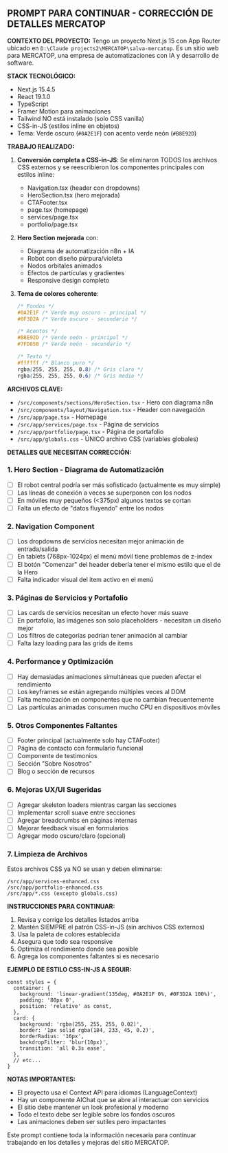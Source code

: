 ## PROMPT PARA CONTINUAR - CORRECCIÓN DE DETALLES MERCATOP

**CONTEXTO DEL PROYECTO:**
Tengo un proyecto Next.js 15 con App Router ubicado en `D:\Claude projects2\MERCATOP\salva-mercatop`. Es un sitio web para MERCATOP, una empresa de automatizaciones con IA y desarrollo de software.

**STACK TECNOLÓGICO:**
* Next.js 15.4.5
* React 19.1.0
* TypeScript
* Framer Motion para animaciones
* Tailwind NO está instalado (solo CSS vanilla)
* CSS-in-JS (estilos inline en objetos)
* Tema: Verde oscuro (`#0A2E1F`) con acento verde neón (`#B8E92D`)

**TRABAJO REALIZADO:**
1. **Conversión completa a CSS-in-JS**: Se eliminaron TODOS los archivos CSS externos y se reescribieron los componentes principales con estilos inline:
   - Navigation.tsx (header con dropdowns)
   - HeroSection.tsx (hero mejorada)
   - CTAFooter.tsx
   - page.tsx (homepage)
   - services/page.tsx
   - portfolio/page.tsx

2. **Hero Section mejorada** con:
   - Diagrama de automatización n8n + IA
   - Robot con diseño púrpura/violeta
   - Nodos orbitales animados
   - Efectos de partículas y gradientes
   - Responsive design completo

3. **Tema de colores coherente**:
   ```css
   /* Fondos */
   #0A2E1F /* Verde muy oscuro - principal */
   #0F3D2A /* Verde oscuro - secundario */
   
   /* Acentos */
   #B8E92D /* Verde neón - principal */
   #7FD858 /* Verde neón - secundario */
   
   /* Texto */
   #ffffff /* Blanco puro */
   rgba(255, 255, 255, 0.8) /* Gris claro */
   rgba(255, 255, 255, 0.6) /* Gris medio */
   ```

**ARCHIVOS CLAVE:**
- `/src/components/sections/HeroSection.tsx` - Hero con diagrama n8n
- `/src/components/layout/Navigation.tsx` - Header con navegación
- `/src/app/page.tsx` - Homepage
- `/src/app/services/page.tsx` - Página de servicios
- `/src/app/portfolio/page.tsx` - Página de portafolio
- `/src/app/globals.css` - ÚNICO archivo CSS (variables globales)

**DETALLES QUE NECESITAN CORRECCIÓN:**

### 1. **Hero Section - Diagrama de Automatización**
- [ ] El robot central podría ser más sofisticado (actualmente es muy simple)
- [ ] Las líneas de conexión a veces se superponen con los nodos
- [ ] En móviles muy pequeños (<375px) algunos textos se cortan
- [ ] Falta un efecto de "datos fluyendo" entre los nodos

### 2. **Navigation Component**
- [ ] Los dropdowns de servicios necesitan mejor animación de entrada/salida
- [ ] En tablets (768px-1024px) el menú móvil tiene problemas de z-index
- [ ] El botón "Comenzar" del header debería tener el mismo estilo que el de la Hero
- [ ] Falta indicador visual del item activo en el menú

### 3. **Páginas de Servicios y Portafolio**
- [ ] Las cards de servicios necesitan un efecto hover más suave
- [ ] En portafolio, las imágenes son solo placeholders - necesitan un diseño mejor
- [ ] Los filtros de categorías podrían tener animación al cambiar
- [ ] Falta lazy loading para las grids de items

### 4. **Performance y Optimización**
- [ ] Hay demasiadas animaciones simultáneas que pueden afectar el rendimiento
- [ ] Los keyframes se están agregando múltiples veces al DOM
- [ ] Falta memoización en componentes que no cambian frecuentemente
- [ ] Las partículas animadas consumen mucho CPU en dispositivos móviles

### 5. **Otros Componentes Faltantes**
- [ ] Footer principal (actualmente solo hay CTAFooter)
- [ ] Página de contacto con formulario funcional
- [ ] Componente de testimonios
- [ ] Sección "Sobre Nosotros"
- [ ] Blog o sección de recursos

### 6. **Mejoras UX/UI Sugeridas**
- [ ] Agregar skeleton loaders mientras cargan las secciones
- [ ] Implementar scroll suave entre secciones
- [ ] Agregar breadcrumbs en páginas internas
- [ ] Mejorar feedback visual en formularios
- [ ] Agregar modo oscuro/claro (opcional)

### 7. **Limpieza de Archivos**
Estos archivos CSS ya NO se usan y deben eliminarse:
```
/src/app/services-enhanced.css
/src/app/portfolio-enhanced.css
/src/app/*.css (excepto globals.css)
```

**INSTRUCCIONES PARA CONTINUAR:**
1. Revisa y corrige los detalles listados arriba
2. Mantén SIEMPRE el patrón CSS-in-JS (sin archivos CSS externos)
3. Usa la paleta de colores establecida
4. Asegura que todo sea responsive
5. Optimiza el rendimiento donde sea posible
6. Agrega los componentes faltantes si es necesario

**EJEMPLO DE ESTILO CSS-IN-JS A SEGUIR:**
```tsx
const styles = {
  container: {
    background: 'linear-gradient(135deg, #0A2E1F 0%, #0F3D2A 100%)',
    padding: '80px 0',
    position: 'relative' as const,
  },
  card: {
    background: 'rgba(255, 255, 255, 0.02)',
    border: '1px solid rgba(184, 233, 45, 0.2)',
    borderRadius: '16px',
    backdropFilter: 'blur(10px)',
    transition: 'all 0.3s ease',
  },
  // etc...
}
```

**NOTAS IMPORTANTES:**
- El proyecto usa el Context API para idiomas (LanguageContext)
- Hay un componente AIChat que se abre al interactuar con servicios
- El sitio debe mantener un look profesional y moderno
- Todo el texto debe ser legible sobre los fondos oscuros
- Las animaciones deben ser sutiles pero impactantes

Este prompt contiene toda la información necesaria para continuar trabajando en los detalles y mejoras del sitio MERCATOP.
